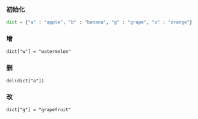 ### 初始化
```python
dict = {"a" : "apple", "b" : "banana", "g" : "grape", "o" : "orange"}
```

### 增
```
dict["w"] = "watermelon"
```

### 删
```
del(dict["a"])
```

### 改
```
dict["g"] = "grapefruit"
```
